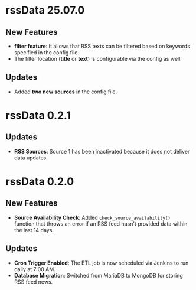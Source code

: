 
# rssData 25.07.0

## New Features
-  **filter feature**: It allows that RSS texts can be filtered based on keywords specified in the config file.
- The filter location (**title** or **text**) is configurable via the config as well.

## Updates
- Added **two new sources** in the config file.

# rssData 0.2.1

## Updates
- **RSS Sources**: Source 1 has been inactivated because it does not deliver data updates. 

# rssData 0.2.0

## New Features
- **Source Availability Check**: Added `check_source_availability()` function that throws an error if an RSS feed hasn't provided data within the last 14 days.

## Updates
- **Cron Trigger Enabled**: The ETL job is now scheduled via Jenkins to run daily at 7:00 AM.
- **Database Migration**: Switched from MariaDB to MongoDB for storing RSS feed news.


